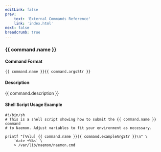 ```yaml
---
editLink: false
prev:
    text: 'External Commands Reference'
    link: 'index.html'
next: false
breadcrumb: true
---
```


<script setup>
const command = {"args":[{"name":"service","type":"service"},{"name":"check_time","type":"timestamp"}],"name":"SCHEDULE_SVC_CHECK","description":"Schedules the next active check of a specified service at 'check_time'. The 'check_time' argument is specified in time_t format (seconds since the UNIX epoch). Note that the service may not actually be checked at the time you specify. This could occur for a number of reasons: active checks are disabled on a program-wide or service-specific basis, the service is already scheduled to be checked at an earlier time, etc. If you want to force the service check to occur at the time you specify, look at the SCHEDULE_FORCED_SVC_CHECK command.","classes":["service"],"argsStr":";service;check_time","exampleArgStr":";service1;1478648441"};
</script>

<h3>{{ command.name }}</h3>

#### Command Format

`{{ command.name }}{{ command.argsStr }}`

#### Description

{{ command.description }}

#### Shell Script Usage Example

```sh-vue
#!/bin/sh
# This is a shell script showing how to submit the {{ command.name }} command
# to Naemon. Adjust variables to fit your environment as necessary.

printf "[%%lu] {{ command.name }}{{ command.exampleArgStr }}\n" \
    `date +%%s` \
    > /var/lib/naemon/naemon.cmd
```
